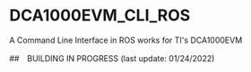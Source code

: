 # DCA1000EVM_CLI_ROS
A Command Line Interface in ROS works for TI's DCA1000EVM

##　BUILDING IN PROGRESS
(last update: 01/24/2022)
